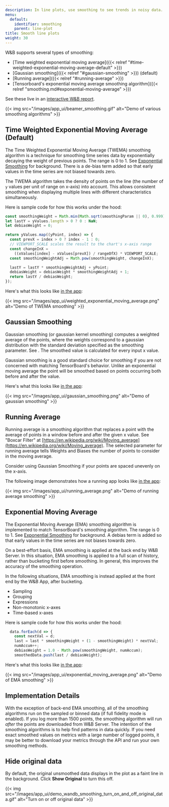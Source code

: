 ```yaml
---
description: In line plots, use smoothing to see trends in noisy data.
menu:
  default:
    identifier: smoothing
    parent: line-plot
title: Smooth line plots
weight: 30
---
```


W&B supports several types of smoothing:

- [Time weighted exponential moving average]({{< relref "#time-weighted-exponential-moving-average-default" >}}) 
- [Gaussian smoothing]({{< relref "#gaussian-smoothing" >}}) (default)
- [Running average]({{< relref "#running-average" >}})
- [Tensorboard's exponential moving average smoothing algorithm]({{< relref "smoothing.md#exponential-moving-average" >}})

See these live in an [interactive W&B report](https://wandb.ai/carey/smoothing-example/reports/W-B-Smoothing-Features--Vmlldzo1MzY3OTc).

{{< img src="/images/app_ui/beamer_smoothing.gif" alt="Demo of various smoothing algorithms" >}}

## Time Weighted Exponential Moving Average (Default)

The Time Weighted Exponential Moving Average (TWEMA) smoothing algorithm is a technique for smoothing time series data by exponentially decaying the weight of previous points. The range is 0 to 1. See [Exponential Smoothing](https://www.wikiwand.com/en/Exponential_smoothing) for background. There is a de-bias term added so that early values in the time series are not biased towards zero.

The TWEMA algorithm takes the density of points on the line (the number of `y` values per unit of range on x-axis) into account. This allows consistent smoothing when displaying multiple lines with different characteristics simultaneously.

Here is sample code for how this works under the hood:

```javascript
const smoothingWeight = Math.min(Math.sqrt(smoothingParam || 0), 0.999);
let lastY = yValues.length > 0 ? 0 : NaN;
let debiasWeight = 0;

return yValues.map((yPoint, index) => {
  const prevX = index > 0 ? index - 1 : 0;
  // VIEWPORT_SCALE scales the result to the chart's x-axis range
  const changeInX =
    ((xValues[index] - xValues[prevX]) / rangeOfX) * VIEWPORT_SCALE;
  const smoothingWeightAdj = Math.pow(smoothingWeight, changeInX);

  lastY = lastY * smoothingWeightAdj + yPoint;
  debiasWeight = debiasWeight * smoothingWeightAdj + 1;
  return lastY / debiasWeight;
});
```

Here's what this looks like [in the app](https://wandb.ai/carey/smoothing-example/reports/W-B-Smoothing-Features--Vmlldzo1MzY3OTc):

{{< img src="/images/app_ui/weighted_exponential_moving_average.png" alt="Demo of TWEMA smoothing" >}}

## Gaussian Smoothing

Gaussian smoothing (or gaussian kernel smoothing) computes a weighted average of the points, where the weights correspond to a gaussian distribution with the standard deviation specified as the smoothing parameter. See . The smoothed value is calculated for every input x value.

Gaussian smoothing is a good standard choice for smoothing if you are not concerned with matching TensorBoard's behavior. Unlike an exponential moving average the point will be smoothed based on points occurring both before and after the value.

Here's what this looks like [in the app](https://wandb.ai/carey/smoothing-example/reports/W-B-Smoothing-Features--Vmlldzo1MzY3OTc#3.-gaussian-smoothing):

{{< img src="/images/app_ui/gaussian_smoothing.png" alt="Demo of gaussian smoothing" >}}

## Running Average

Running average is a smoothing algorithm that replaces a point with the average of points in a window before and after the given x value. See "Boxcar Filter" at [https://en.wikipedia.org/wiki/Moving_average](https://en.wikipedia.org/wiki/Moving_average). The selected parameter for running average tells Weights and Biases the number of points to consider in the moving average.

Consider using Gaussian Smoothing if your points are spaced unevenly on the x-axis.

The following image demonstrates how a running app looks like [in the app](https://wandb.ai/carey/smoothing-example/reports/W-B-Smoothing-Features--Vmlldzo1MzY3OTc#4.-running-average):

{{< img src="/images/app_ui/running_average.png" alt="Demo of running average smoothing" >}}

## Exponential Moving Average

The Exponential Moving Average (EMA) smoothing algorithm is implemented to match TensorBoard's smoothing algorithm. The range is 0 to 1. See [Exponential Smoothing](https://www.wikiwand.com/en/Exponential_smoothing) for background. A debias term is added so that early values in the time series are not biases towards zero.

On a best-effort basis, EMA smoothing is applied at the back end by W&B Server. In this situation, EMA smoothing is applied to a full scan of history, rather than bucketing first before smoothing. In general, this improves the accuracy of the smoothing operation.

In the following situations, EMA smoothing is instead applied at the front end by the W&B App, after bucketing.
- Sampling
- Grouping
- Expressions
- Non-monotonic x-axes
- Time-based x-axes

Here is sample code for how this works under the hood:

```javascript
  data.forEach(d => {
    const nextVal = d;
    last = last * smoothingWeight + (1 - smoothingWeight) * nextVal;
    numAccum++;
    debiasWeight = 1.0 - Math.pow(smoothingWeight, numAccum);
    smoothedData.push(last / debiasWeight);
```

Here's what this looks like [in the app](https://wandb.ai/carey/smoothing-example/reports/W-B-Smoothing-Features--Vmlldzo1MzY3OTc):

{{< img src="/images/app_ui/exponential_moving_average.png" alt="Demo of EMA smoothing" >}}

## Implementation Details

With the exception of back-end EMA smoothing, all of the smoothing algorithms run on the sampled or binned data (if full fidelity mode is enabled). If you log more than 1500 points, the smoothing algorithm will run _after_ the points are downloaded from W&B Server. The intention of the smoothing algorithms is to help find patterns in data quickly. If you need exact smoothed values on metrics with a large number of logged points, it may be better to download your metrics through the API and run your own smoothing methods.

## Hide original data

By default, the original unsmoothed data displays in the plot as a faint line in the background. Click **Show Original** to turn this off.

{{< img src="/images/app_ui/demo_wandb_smoothing_turn_on_and_off_original_data.gif" alt="Turn on or off original data" >}}